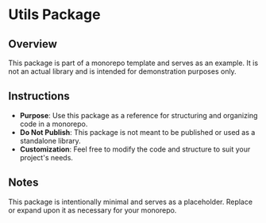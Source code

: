 # Utils Package

## Overview

This package is part of a monorepo template and serves as an example. It is not an actual library and is intended for demonstration purposes only.

## Instructions

- **Purpose**: Use this package as a reference for structuring and organizing code in a monorepo.
- **Do Not Publish**: This package is not meant to be published or used as a standalone library.
- **Customization**: Feel free to modify the code and structure to suit your project's needs.

## Notes

This package is intentionally minimal and serves as a placeholder. Replace or expand upon it as necessary for your monorepo.
